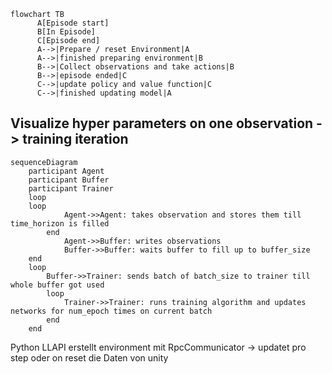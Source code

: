 ```mermaid
flowchart TB
      A[Episode start]
      B[In Episode]
      C[Episode end]
      A-->|Prepare / reset Environment|A
      A-->|finished preparing environment|B
      B-->|Collect observations and take actions|B
      B-->|episode ended|C
      C-->|update policy and value function|C
      C-->|finished updating model|A
```

## Visualize hyper parameters on one observation -> training iteration
```mermaid
sequenceDiagram
    participant Agent
    participant Buffer
    participant Trainer
    loop
    loop
		    Agent->>Agent: takes observation and stores them till time_horizon is filled
	    end
		    Agent->>Buffer: writes observations
		    Buffer->>Buffer: waits buffer to fill up to buffer_size
    end
    loop
	    Buffer->>Trainer: sends batch of batch_size to trainer till whole buffer got used
	    loop
		    Trainer->>Trainer: runs training algorithm and updates networks for num_epoch times on current batch
	    end
    end
```

Python LLAPI erstellt environment mit RpcCommunicator -> updatet pro step oder on reset die Daten von unity